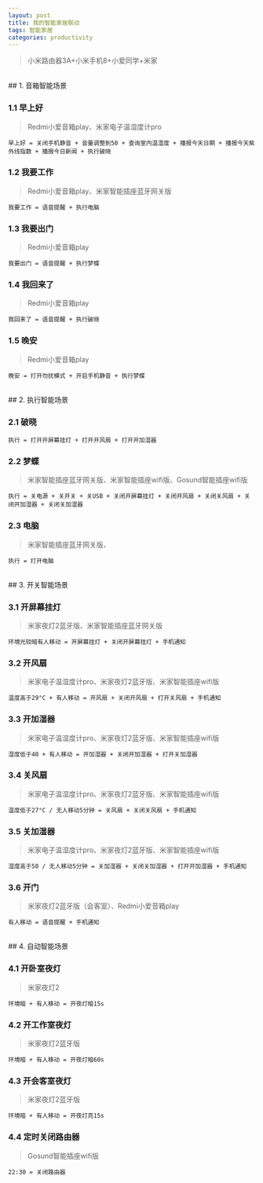 ```yaml
---
layout: post
title: 我的智能家居联动
tags: 智能家居
categories: productivity
---
```

> 小米路由器3A+小米手机8+小爱同学+米家

<br/>
## 1. 音箱智能场景

### 1.1 早上好
> Redmi小爱音箱play、米家电子温湿度计pro

    早上好 = 关闭手机静音 + 音量调整到50 + 查询室内温湿度 + 播报今天日期 + 播报今天紫外线指数 + 播报今日新闻 + 执行破晓

### 1.2 我要工作
> Redmi小爱音箱play、米家智能插座蓝牙网关版

    我要工作 = 语音提醒 + 执行电脑

### 1.3 我要出门
> Redmi小爱音箱play

    我要出门 = 语音提醒 + 执行梦蝶

### 1.4 我回来了
> Redmi小爱音箱play

    我回来了 = 语音提醒 + 执行破晓

### 1.5 晚安
> Redmi小爱音箱play 

    晚安 = 打开勿扰模式 + 开启手机静音 + 执行梦蝶

<br/>
## 2. 执行智能场景

### 2.1 破晓
    执行 = 打开开屏幕挂灯 + 打开开风扇 + 打开开加湿器 

### 2.2 梦蝶
> 米家智能插座蓝牙网关版、米家智能插座wifi版、Gosund智能插座wifi版

    执行 = 关电源 + 关开关 + 关USB + 关闭开屏幕挂灯 + 关闭开风扇 + 关闭关风扇 + 关闭开加湿器 + 关闭关加湿器

### 2.3 电脑
> 米家智能插座蓝牙网关版、

    执行 = 打开电脑

<br/>
## 3. 开关智能场景

### 3.1 开屏幕挂灯
> 米家夜灯2蓝牙版、米家智能插座蓝牙网关版

	环境光较暗有人移动 = 开屏幕挂灯 + 关闭开屏幕挂灯 + 手机通知

### 3.2 开风扇
> 米家电子温湿度计pro、米家夜灯2蓝牙版、米家智能插座wifi版

	温度高于29°C + 有人移动 = 开风扇 + 关闭开风扇 + 打开关风扇 + 手机通知

### 3.3 开加湿器
> 米家电子温湿度计pro、米家夜灯2蓝牙版、米家智能插座wifi版

	湿度低于40 + 有人移动 = 开加湿器 + 关闭开加湿器 + 打开关加湿器

### 3.4 关风扇
> 米家电子温湿度计pro、米家夜灯2蓝牙版、米家智能插座wifi版

	温度低于27°C / 无人移动5分钟 = 关风扇 + 关闭关风扇 + 手机通知

### 3.5 关加湿器
> 米家电子温湿度计pro、米家夜灯2蓝牙版、米家智能插座wifi版

	湿度高于50 / 无人移动5分钟 = 关加湿器 + 关闭关加湿器 + 打开开加湿器 + 手机通知

### 3.6 开门
> 米家夜灯2蓝牙版（会客室）、Redmi小爱音箱play

	有人移动 = 语音提醒 + 手机通知

<br/>
## 4. 自动智能场景

### 4.1 开卧室夜灯
> 米家夜灯2

    环境暗 + 有人移动 = 开夜灯暗15s

### 4.2 开工作室夜灯
> 米家夜灯2蓝牙版

	环境暗 + 有人移动 = 开夜灯暗60s

### 4.3 开会客室夜灯
> 米家夜灯2蓝牙版

	环境暗 + 有人移动 = 开夜灯亮15s

### 4.4 定时关闭路由器
> Gosund智能插座wifi版

    22:30 = 关闭路由器